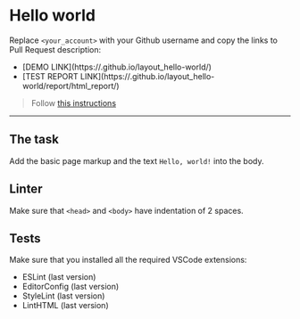 # Hello world

Replace `<your_account>` with your Github username and copy the links to Pull Request description:
- [DEMO LINK](https://<Valentyn Halaichuk>.github.io/layout_hello-world/)
- [TEST REPORT LINK](https://<Valentyn Halaichuk>.github.io/layout_hello-world/report/html_report/)

> Follow [this instructions](https://mate-academy.github.io/layout_task-guideline/#how-to-solve-the-layout-tasks-on-github)
___

## The task

Add the basic page markup and the text `Hello, world!` into the body.

## Linter

Make sure that `<head>` and `<body>` have indentation of 2 spaces.

## Tests

Make sure that you installed all the required VSCode extensions:

- ESLint (last version)
- EditorConfig (last version)
- StyleLint (last version)
- LintHTML (last version)
